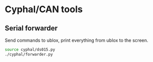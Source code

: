 # Cyphal/CAN tools

## Serial forwarder

Send commands to ublox, print everything from ublox to the screen.

```bash
source cyphal/ds015.py
./cyphal/forwarder.py
```
